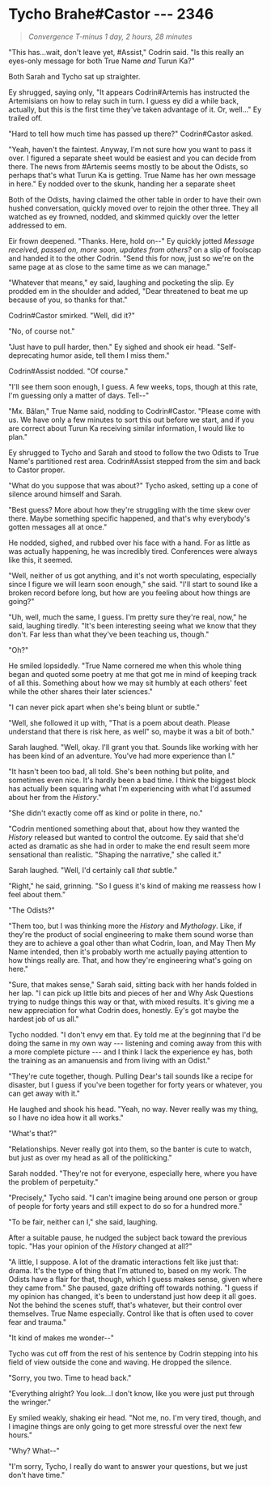 # Tycho Brahe#Castor --- 2346

> *Convergence T-minus 1 day, 2 hours, 28 minutes*

"This has...wait, don't leave yet, #Assist," Codrin said. "Is this really an eyes-only message for both True Name *and* Turun Ka?"

Both Sarah and Tycho sat up straighter.

Ey shrugged, saying only, "It appears Codrin#Artemis has instructed the Artemisians on how to relay such in turn. I guess ey did a while back, actually, but this is the first time they've taken advantage of it. Or, well..." Ey trailed off.

"Hard to tell how much time has passed up there?" Codrin#Castor asked.

"Yeah, haven't the faintest. Anyway, I'm not sure how you want to pass it over. I figured a separate sheet would be easiest and you can decide from there. The news from #Artemis seems mostly to be about the Odists, so perhaps that's what Turun Ka is getting. True Name has her own message in here." Ey nodded over to the skunk, handing her a separate sheet

Both of the Odists, having claimed the other table in order to have their own hushed conversation, quickly moved over to rejoin the other three. They all watched as ey frowned, nodded, and skimmed quickly over the letter addressed to em.

Eir frown deepened. "Thanks. Here, hold on--" Ey quickly jotted *Message received, passed on, more soon, updates from others?* on a slip of foolscap and handed it to the other Codrin. "Send this for now, just so we're on the same page at as close to the same time as we can manage."

"Whatever that means," ey said, laughing and pocketing the slip. Ey prodded em in the shoulder and added, "Dear threatened to beat me up because of you, so thanks for that."

Codrin#Castor smirked. "Well, did it?"

"No, of course not."

"Just have to pull harder, then." Ey sighed and shook eir head. "Self-deprecating humor aside, tell them I miss them."

Codrin#Assist nodded. "Of course."

"I'll see them soon enough, I guess. A few weeks, tops, though at this rate, I'm guessing only a matter of days. Tell--"

"Mx. Bălan," True Name said, nodding to Codrin#Castor. "Please come with us. We have only a few minutes to sort this out before we start, and if you are correct about Turun Ka receiving similar information, I would like to plan."

Ey shrugged to Tycho and Sarah and stood to follow the two Odists to True Name's partitioned rest area. Codrin#Assist stepped from the sim and back to Castor proper.

"What do you suppose that was about?" Tycho asked, setting up a cone of silence around himself and Sarah.

"Best guess? More about how they're struggling with the time skew over there. Maybe something specific happened, and that's why everybody's gotten messages all at once."

He nodded, sighed, and rubbed over his face with a hand. For as little as was actually happening, he was incredibly tired. Conferences were always like this, it seemed.

"Well, neither of us got anything, and it's not worth speculating, especially since I figure we will learn soon enough," she said. "I'll start to sound like a broken record before long, but how are you feeling about how things are going?"

"Uh, well, much the same, I guess. I'm pretty sure they're real, now," he said, laughing tiredly. "It's been interesting seeing what we know that they don't. Far less than what they've been teaching us, though."

"Oh?"

He smiled lopsidedly. "True Name cornered me when this whole thing began and quoted some poetry at me that got me in mind of keeping track of all this. Something about how we may sit humbly at each others' feet while the other shares their later sciences."

"I can never pick apart when she's being blunt or subtle."

"Well, she followed it up with, "That is a poem about death. Please understand that there is risk here, as well" so, maybe it was a bit of both."

Sarah laughed. "Well, okay. I'll grant you that. Sounds like working with her has been kind of an adventure. You've had more experience than I."

"It hasn't been too bad, all told. She's been nothing but polite, and sometimes even nice. It's hardly been a bad time. I think the biggest block has actually been squaring what I'm experiencing with what I'd assumed about her from the *History*."

"She didn't exactly come off as kind or polite in there, no."

"Codrin mentioned something about that, about how they wanted the *History* released but wanted to control the outcome. Ey said that she'd acted as dramatic as she had in order to make the end result seem more sensational than realistic. "Shaping the narrative," she called it."

Sarah laughed. "Well, I'd certainly call *that* subtle."

"Right," he said, grinning. "So I guess it's kind of making me reassess how I feel about them."

"The Odists?"

"Them too, but I was thinking more the *History* and *Mythology*. Like, if they're the product of social engineering to make them sound worse than they are to achieve a goal other than what Codrin, Ioan, and May Then My Name intended, then it's probably worth me actually paying attention to how things really are. That, and how they're engineering what's going on here."

"Sure, that makes sense," Sarah said, sitting back with her hands folded in her lap. "I can pick up little bits and pieces of her and Why Ask Questions trying to nudge things this way or that, with mixed results. It's giving me a new appreciation for what Codrin does, honestly. Ey's got maybe the hardest job of us all."

Tycho nodded. "I don't envy em that. Ey told me at the beginning that I'd be doing the same in my own way --- listening and coming away from this with a more complete picture --- and I think I lack the experience ey has, both the training as an amanuensis and from living with an Odist."

"They're cute together, though. Pulling Dear's tail sounds like a recipe for disaster, but I guess if you've been together for forty years or whatever, you can get away with it."

He laughed and shook his head. "Yeah, no way. Never really was my thing, so I have no idea how it all works."

"What's that?"

"Relationships. Never really got into them, so the banter is cute to watch, but just as over my head as all of the politicking."

Sarah nodded. "They're not for everyone, especially here, where you have the problem of perpetuity."

"Precisely," Tycho said. "I can't imagine being around one person or group of people for forty years and still expect to do so for a hundred more."

"To be fair, neither can I," she said, laughing.

After a suitable pause, he nudged the subject back toward the previous topic. "Has your opinion of the *History* changed at all?"

"A little, I suppose. A lot of the dramatic interactions felt like just that: drama. It's the type of thing that I'm attuned to, based on my work. The Odists have a flair for that, though, which I guess makes sense, given where they came from." She paused, gaze drifting off towards nothing. "I guess if my opinion has changed, it's been to understand just how deep it all goes. Not the behind the scenes stuff, that's whatever, but their control over themselves. True Name especially. Control like that is often used to cover fear and trauma."

"It kind of makes me wonder--"

Tycho was cut off from the rest of his sentence by Codrin stepping into his field of view outside the cone and waving. He dropped the silence.

"Sorry, you two. Time to head back."

"Everything alright? You look...I don't know, like you were just put through the wringer."

Ey smiled weakly, shaking eir head. "Not me, no. I'm very tired, though, and I imagine things are only going to get more stressful over the next few hours."

"Why? What--"

"I'm sorry, Tycho, I really do want to answer your questions, but we just don't have time."

